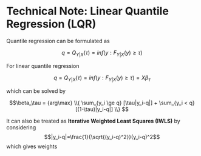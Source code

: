 # Technical Note: Linear Quantile Regression (LQR)

Quantile regression can be formulated as

$$q=Q_{Y|X}(\tau)=inf(y:F_{Y|X}(y)\ge\tau)$$

For linear quantile regression

$$q=Q_{Y|X}(\tau)=inf(y:F_{Y|X}(y)\ge\tau)=X\beta_\tau$$

which can be solved by

$$\beta_\tau = {arg\max} \\{ \sum_{y_i \ge q} [\tau|y_i-q|] + \sum_{y_i < q} [(1-\tau)|y_i-q|] \\} $$

It can also be treated as **Iterative Weighted Least Squares (IWLS)** by considering 
$$|y_i-q|=\frac{1}{\sqrt{(y_i-q)^2}}(y_i-q)^2$$
which gives weights
